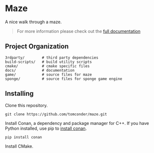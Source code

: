 # Maze

A nice walk through a maze.

> For more information please check out the [full documentation](https://tomconder.github.io/maze/)

## Project Organization

    3rdparty/        # third party dependencies
    build-scripts/   # build utility scripts
    cmake/           # cmake specific files
    docs/            # documentation
    game/            # source files for maze
    sponge/          # source files for sponge game engine


## Installing

Clone this repository.

```
git clone https://github.com/tomconder/maze.git
```

Install Conan, a dependency and package manager for C++. If you have Python installed, use pip
to [install conan](https://docs.conan.io/en/latest/installation.html).

```
pip install conan
```

Install CMake.
